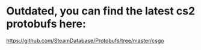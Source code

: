 # Outdated, you can find the latest cs2 protobufs here:
https://github.com/SteamDatabase/Protobufs/tree/master/csgo
